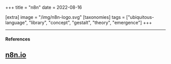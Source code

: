 +++
title = "n8n"
date = 2022-08-16

[extra]
  image = "/img/n8n-logo.svg"
[taxonomies]
   tags = ["ubiquitous-language", "library", "concept", "gestalt", "theory", "emergence"]
+++

---

#### References
[n8n.io](https://n8n.io)
---
